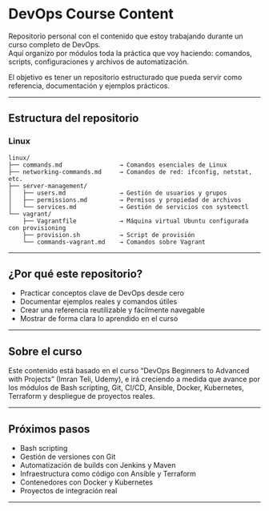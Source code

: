 # DevOps Course Content

Repositorio personal con el contenido que estoy trabajando durante un curso completo de DevOps.  
Aquí organizo por módulos toda la práctica que voy haciendo: comandos, scripts, configuraciones y archivos de automatización.

El objetivo es tener un repositorio estructurado que pueda servir como referencia, documentación y ejemplos prácticos.

---

## Estructura del repositorio

### Linux

    linux/
    ├── commands.md                → Comandos esenciales de Linux
    ├── networking-commands.md     → Comandos de red: ifconfig, netstat, etc.
    ├── server-management/
    │   ├── users.md               → Gestión de usuarios y grupos
    │   ├── permissions.md         → Permisos y propiedad de archivos
    │   └── services.md            → Gestión de servicios con systemctl
    └── vagrant/
        ├── Vagrantfile            → Máquina virtual Ubuntu configurada con provisioning
        ├── provision.sh           → Script de provisión
        └── commands-vagrant.md    → Comandos sobre Vagrant 

---

## ¿Por qué este repositorio?

- Practicar conceptos clave de DevOps desde cero
- Documentar ejemplos reales y comandos útiles
- Crear una referencia reutilizable y fácilmente navegable
- Mostrar de forma clara lo aprendido en el curso

---

## Sobre el curso

Este contenido está basado en el curso “DevOps Beginners to Advanced with Projects” (Imran Teli, Udemy), e irá creciendo a medida que avance por los módulos de Bash scripting, Git, CI/CD, Ansible, Docker, Kubernetes, Terraform y despliegue de proyectos reales.

---

## Próximos pasos

- Bash scripting
- Gestión de versiones con Git
- Automatización de builds con Jenkins y Maven
- Infraestructura como código con Ansible y Terraform
- Contenedores con Docker y Kubernetes
- Proyectos de integración real

---
